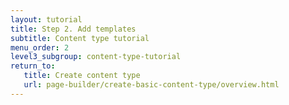 ```yaml
---
layout: tutorial
title: Step 2. Add templates
subtitle: Content type tutorial
menu_order: 2
level3_subgroup: content-type-tutorial
return_to:
   title: Create content type
   url: page-builder/create-basic-content-type/overview.html
---
```


